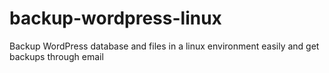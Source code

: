 # backup-wordpress-linux
Backup WordPress database and files in a linux environment easily and get backups through email
